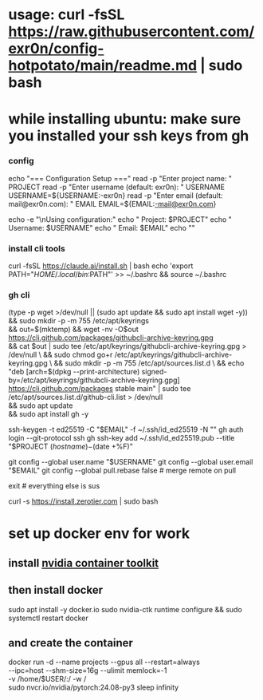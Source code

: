 # usage: curl -fsSL https://raw.githubusercontent.com/exr0n/config-hotpotato/main/readme.md | sudo bash 

# while installing ubuntu: make sure you installed your ssh keys from gh

### config
echo "=== Configuration Setup ==="
read -p "Enter project name: " PROJECT
read -p "Enter username (default: exr0n): " USERNAME
USERNAME=${USERNAME:-exr0n}
read -p "Enter email (default: mail@exr0n.com): " EMAIL
EMAIL=${EMAIL:-mail@exr0n.com}

echo -e "\nUsing configuration:"
echo "  Project: $PROJECT"
echo "  Username: $USERNAME"
echo "  Email: $EMAIL"
echo ""

### install cli tools
curl -fsSL https://claude.ai/install.sh | bash
echo 'export PATH="$HOME/.local/bin:$PATH"' >> ~/.bashrc && source ~/.bashrc

### gh cli 
(type -p wget >/dev/null || (sudo apt update && sudo apt install wget -y)) \
	&& sudo mkdir -p -m 755 /etc/apt/keyrings \
	&& out=$(mktemp) && wget -nv -O$out https://cli.github.com/packages/githubcli-archive-keyring.gpg \
	&& cat $out | sudo tee /etc/apt/keyrings/githubcli-archive-keyring.gpg > /dev/null \
	&& sudo chmod go+r /etc/apt/keyrings/githubcli-archive-keyring.gpg \
	&& sudo mkdir -p -m 755 /etc/apt/sources.list.d \
	&& echo "deb [arch=$(dpkg --print-architecture) signed-by=/etc/apt/keyrings/githubcli-archive-keyring.gpg] https://cli.github.com/packages stable main" | sudo tee /etc/apt/sources.list.d/github-cli.list > /dev/null \
	&& sudo apt update \
	&& sudo apt install gh -y

ssh-keygen -t ed25519 -C "$EMAIL" -f ~/.ssh/id_ed25519 -N ""
gh auth login --git-protocol ssh
gh ssh-key add ~/.ssh/id_ed25519.pub --title "$PROJECT $(hostname)-$(date +%F)"

git config --global user.name "$USERNAME"
git config --global user.email "$EMAIL"
git config --global pull.rebase false # merge remote on pull

exit # everything else is sus 

curl -s https://install.zerotier.com | sudo bash

# set up docker env for work
## install [nvidia container toolkit](https://docs.nvidia.com/datacenter/cloud-native/container-toolkit/latest/install-guide.html#linux-distributions)

## then install docker 
sudo apt install -y docker.io
sudo nvidia-ctk runtime configure && sudo systemctl restart docker

## and create the container
docker run -d --name projects --gpus all --restart=always \
  --ipc=host --shm-size=16g --ulimit memlock=-1 \
  -v /home/$USER/:/ -w / \
  sudo nvcr.io/nvidia/pytorch:24.08-py3 sleep infinity
